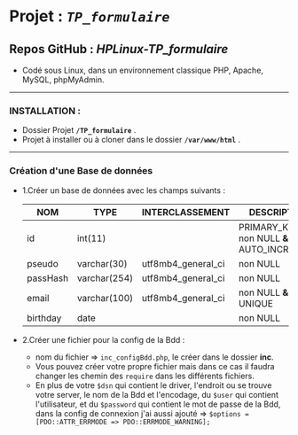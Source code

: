 # Projet : _`TP_formulaire`_

## Repos GitHub : _HPLinux-TP_formulaire_


- Codé sous Linux, dans un environnement classique PHP, Apache, MySQL, phpMyAdmin.

---

### INSTALLATION :

- Dossier Projet **`/TP_formulaire`** .
- Projet à installer ou à cloner dans le dossier **`/var/www/html`** .

---

### Création d'une Base de données

- 1.Créer un base de données avec les champs suivants :

   |   NOM    |   TYPE       |   INTERCLASSEMENT    |                 DESCRIPTION             |
   | -------- | ------------ | -------------------- | --------------------------------------- |
   |    id    |   int(11)    |                      | PRIMARY_KEY **&** non NULL **&** AUTO_INCREMENT |
   |  pseudo  | varchar(30)  |  utf8mb4_general_ci  | non NULL                                |
   | passHash | varchar(254) |  utf8mb4_general_ci  | non NULL                                |
   |  email   | varchar(100) |  utf8mb4_general_ci  | non NULL  **&** UNIQUE                  |
   | birthday |    date      |                      | non NULL                                |


- 2.Créer une fichier pour la config de la Bdd :

   - nom du fichier => `inc_configBdd.php`, le créer dans le dossier **inc**.
   - Vous pouvez créer votre propre fichier mais dans ce cas il faudra changer les chemin des `require` dans les différents fichiers.
   - En plus de votre `$dsn` qui contient le driver, l'endroit ou se trouve votre server, le nom de la Bdd et l'encodage,
     du `$user` qui contient l'utilisateur, et du `$password` qui contient le mot de passe de la Bdd,
     dans la config de connexion j'ai aussi ajouté => `$options = [PDO::ATTR_ERRMODE => PDO::ERRMODE_WARNING];`